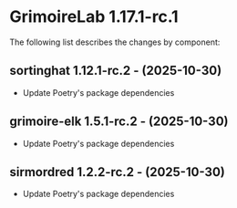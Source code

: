 # GrimoireLab 1.17.1-rc.1
The following list describes the changes by component:



  ## sortinghat 1.12.1-rc.2 - (2025-10-30)
  
  * Update Poetry's package dependencies








  ## grimoire-elk 1.5.1-rc.2 - (2025-10-30)
  
  * Update Poetry's package dependencies
  ## sirmordred 1.2.2-rc.2 - (2025-10-30)
  
  * Update Poetry's package dependencies

